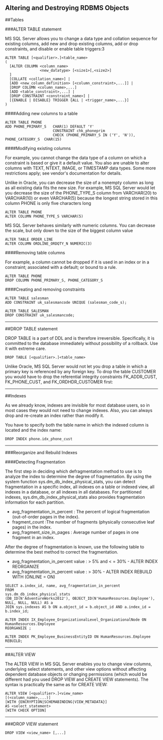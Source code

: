 Altering and Destroying RDBMS Objects
---

##Tables

###ALTER TABLE statement

MS SQL Server allows you to change a data type and collation sequence for existing columns, add new and drop existing columns, add or drop constraints, and disable or enable table triggers:3

```
ALTER TABLE [<qualifier>.]<table_name>
(
  [ALTER COLUMN <column_name> 
                <new_datatype> [<size1>[,<size2>]
  ]
  [COLLATE <collation_name>] |
  [ADD <new_column_definition> [<column_constraint>,...]] |
  [DROP COLUMN <column_name>,...]
  [ADD <table_constraint>,...] |
  [DROP CONSTRAINT <constraint_name>] |
  [{ENABLE | DISABLE} TRIGGER {ALL | <trigger_name>,...}]
)
```

####Adding new columns to a table

```
ALTER TABLE PHONE
ADD PHONE_PRIMARY_S   CHAR(1) DEFAULT 'Y'
                      CONSTRAINT chk_phoneprim
                      CHECK (PHONE_PRIMARY_S IN ('Y', 'N')),
PHONE_CATEGORY_S  CHAR(15)
```

####Modifying existing columns

For example, you cannot change the data type of a column on which a constraint is based or give it a default value. You also are unable to alter columns with TEXT, NTEXT, IMAGE, or TIMESTAMP data types. Some more restrictions apply; see vendor's documentation for details. 

Unlike in Oracle, you can decrease the size of a nonempty column as long as all existing data fits the new size. For example, MS SQL Server would let you decrease the size of the PHONE_TYPE_S column from VARCHAR(20) to VARCHAR(10) or even VARCHAR(5) because the longest string stored in this column PHONE is only five characters long

```
ALTER TABLE PHONE
ALTER COLUMN PHONE_TYPE_S VARCHAR(5)
```

MS SQL Server behaves similarly with numeric columns. You can decrease the scale, but only down to the size of the biggest column value

```
ALTER TABLE ORDER_LINE
ALTER COLUMN ORDLINE_ORDQTY_N NUMERIC(3)
```

####Removing table columns

For example, a column cannot be dropped if it is used in an index or in a constraint; associated with a default; or bound to a rule.

```
ALTER TABLE PHONE
DROP COLUMN PHONE_PRIMARY_S, PHONE_CATEGORY_S
```

####Creating and removing constraints

```
ALTER TABLE salesman
ADD CONSTRAINT uk_salesmancode UNIQUE (salesman_code_s);

ALTER TABLE SALESMAN
DROP CONSTRAINT uk_salesmancode;
```

---

##DROP TABLE statement

DROP TABLE is a part of DDL and is therefore irreversible. Specifically, it is committed to the database immediately without possibility of a rollback. Use it with extreme care.

```
DROP TABLE [<qualifier>.]<table_name>
```

Unlike Oracle, MS SQL Server would not let you drop a table in which a primary key is referenced by any foreign key. To drop the table CUSTOMER you would have to drop the referential integrity constraints FK_ADDR_CUST, FK_PHONE_CUST, and FK_ORDHDR_CUSTOMER first: 

---

##Indexes

As we already know, indexes are invisible for most database users, so in most cases they would not need to change indexes. Also, you can always drop and re-create an index rather than modify it. 

You have to specify both the table name in which the indexed column is located and the index name:

```
DROP INDEX phone.idx_phone_cust
```

---

###Reorganize and Rebuild Indexes

####Detecting Fragmentation

The first step in deciding which defragmentation method to use is to analyze the index to determine the degree of fragmentation. By using the system function sys.dm_db_index_physical_stats, you can detect fragmentation in a specific index, all indexes on a table or indexed view, all indexes in a database, or all indexes in all databases. For partitioned indexes, sys.dm_db_index_physical_stats also provides fragmentation information for each partition.

  - avg_fragmentation_in_percent : The percent of logical fragmentation (out-of-order pages in the index).
  - fragment_count :The number of fragments (physically consecutive leaf pages) in the index.
  - avg_fragment_size_in_pages : Average number of pages in one fragment in an index.
  
After the degree of fragmentation is known, use the following table to determine the best method to correct the fragmentation.

  - avg_fragmentation_in_percent value : > 5% and < = 30% - ALTER INDEX REORGANIZE
  - avg_fragmentation_in_percent value : > 30% - ALTER INDEX REBUILD WITH (ONLINE = ON)
  
  ```
  SELECT a.index_id, name, avg_fragmentation_in_percent  
  FROM 
  sys.dm_db_index_physical_stats 
  (DB_ID(N'AdventureWorks2012'), OBJECT_ID(N'HumanResources.Employee'), NULL, NULL, NULL) AS a  
  JOIN sys.indexes AS b ON a.object_id = b.object_id AND a.index_id = b.index_id;   
  ```
  
  ```
  ALTER INDEX IX_Employee_OrganizationalLevel_OrganizationalNode ON HumanResources.Employee  
  REORGANIZE ; 
  ```
  ```
  ALTER INDEX PK_Employee_BusinessEntityID ON HumanResources.Employee
  REBUILD;
  ```
  
---
  
##ALTER VIEW 
  
The ALTER VIEW in MS SQL Server enables you to change view columns, underlying select statements, and other view options without affecting dependent database objects or changing permissions (which would be different had you used DROP VIEW and CREATE VIEW statements). The syntax is practically the same as for CREATE VIEW: 
  
```
ALTER VIEW [<qualifier>.]<view_name>
[(<column_name>,...)]
[WITH {ENCRYPTION|SCHEMABINDING|VIEW_METADATA}]
AS <select_statement>
[WITH CHECK OPTION]
```

---

###DROP VIEW statement

```
DROP VIEW <view_name> [,...]
```
  
